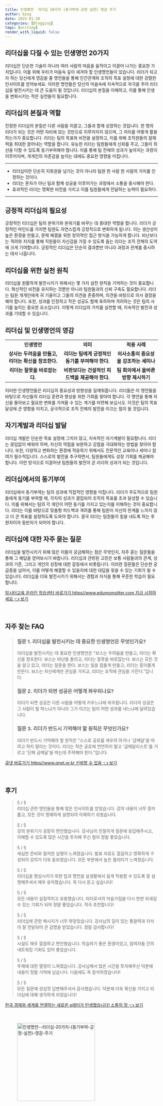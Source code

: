 ```yaml
---
title: 인생명언  리더십 20가지 (동기부여 긍정 실천) 영감 주기
author: bing
date: 2025-01-30
categories: [Blogging]
tags: [writing]
render_with_liquid: false
---
```



<h2 id='인생명언을 통한 리더십 개발'>리더십을 다질 수 있는 인생명언 20가지</h2>

<p>리더십은 단순한 기술이 아니라 여러 사람의 마음을 움직이고 이끌어 나가는 중요한 가치입니다. 이를 위해 우리가 마음속 깊이 새겨야 할 인생명언들이 있습니다. 리더가 되고자 하는 당신에게 영감을 줄 명언들을 통해 인간관계와 조직의 목표 설정에 대한 강렬한 인사이트를 얻어보세요. 이러한 명언들은 당신의 마음속에 지속적으로 자극을 주어 리더십을 발전시키는 데 큰 도움이 될 것입니다. 리더십의 본질을 이해하고, 이를 통해 인생을 변화시키는 작은 실천들이 필요합니다.</p>

<h2 id='리더십의 본질'>리더십의 본질과 역할</h2>

<p>진정한 리더십의 본질은 다른 사람을 이끌고, 그들과 함께 성장하는 것입니다. 한 명의 리더가 되는 것은 어떤 자리에 앉는 것만으로 이루어지지 않으며, 그 자리를 어떻게 활용하는가가 중요합니다. 리더는 팀의 목표와 비전을 설정하고, 이를 위해 조직원들의 잠재력을 최대한 끌어내는 역할을 합니다. 유능한 리더는 팀원들에게 신뢰를 주고, 그들이 최선을 다할 수 있도록 동기부여해야 합니다. 이를 통해 팀 전체의 성과가 높아지는 과정이 이루어지며, 개개인의 자존감을 높이는 데에도 중요한 영향을 미칩니다.</p>

<hr />

<ul>
    <li>리더십이란 단순히 지휘권을 넘기는 것이 아니라 팀원 한 사람 한 사람의 가치를 인정하는 것이다.</li>
    <li>리더는 혼자가 아닌 팀과 함께 성공을 이루어가는 과정에서 소통을 중시해야 한다.</li>
    <li>효과적인 리더는 명확한 비전을 가지고 이를 팀원들에게 전달하는 능력이 필요하다.</li>
</ul>

<hr />

<h2 id='긍정적 리더십의 필요성'>긍정적 리더십의 필요성</h2>

<p>긍정적인 리더십은 팀의 분위기와 분위기를 바꾸는 데 중대한 역할을 합니다. 리더가 긍정적인 마인드를 가지면 팀원도 자연스럽게 긍정적으로 변화하게 됩니다. 이는 생산성이 높은 환경을 만들고, 문제 해결을 위한 창의적인 접근 방식을 가능하게 합니다. 비난보다는 격려와 지지를 통해 직원들이 자신감을 가질 수 있도록 돕는 리더는 조직 전체의 도약에 크게 기여합니다. 긍정적인 리더십은 단순히 결과뿐만 아니라 과정과 관계를 중시하는 데서 나옵니다.</p>

<h2 id='리더십을 위한 실천 원칙'>리더십을 위한 실천 원칙</h2>

<p>리더십을 원활하게 발전시키기 위해서는 몇 가지 실천 원칙을 기억하는 것이 중요합니다. 혁신적인 비전을 유지하는 것뿐만 아니라 팀원들과의 신뢰 구축도 필요합니다. 리더는 팀원 개개인에게 귀 기울이고 그들의 의견을 존중하며, 의견을 바탕으로 의사 결정을 해야 합니다. 또한, 성과를 인정하고 작은 성공도 함께 축하하며 격려하는 것은 팀의 사기를 높이는 중요한 요소입니다. 이렇게 리더십의 가치를 실천할 때, 지속적인 발전과 성과를 기대할 수 있습니다.</p>

<h2 id='리더십 및 인생명언의 영감'>리더십 및 인생명언의 영감</h2>

<table>
    <tr>
        <td style="text-align: center; height: 17px;"><b>인생명언</b></td>
        <td style="text-align: center; height: 17px;"><b>의미</b></td>
        <td style="text-align: center; height: 17px;"><b>적용 사례</b></td>
    </tr>
    <tr>
        <td style="text-align: center; height: 17px;"><b>상사는 두려움을 만들고, 리더는 확신을 창조한다.</b></td>
        <td style="text-align: center; height: 17px;"><b>리더는 팀에게 긍정적인 동기를 부여해야 한다.</b></td>
        <td style="text-align: center; height: 17px;"><b>의사소통의 중요성을 강조하는 세미나</b></td>
    </tr>
    <tr>
        <td style="text-align: center; height: 17px;"><b>리더는 잘못을 바로잡는다.</b></td>
        <td style="text-align: center; height: 17px;"><b>비판보다는 건설적인 피드백을 제공해야 한다.</b></td>
        <td style="text-align: center; height: 17px;"><b>팀 회의에서 올바른 방향 제시하기</b></td>
    </tr>
</table>

<p>이러한 인생명언들은 리더십의 중요성과 방향성을 일깨워줍니다. 리더들은 이 명언들을 바탕으로 자신들의 리더십 훈련과 향상을 위한 기회를 찾아야 합니다. 각 명언을 통해 자신을 돌아보고 필요한 변화를 가져올 수 있는 계기를 마련해 보십시오. 이것은 팀의 목표 달성에 큰 영향을 미치고, 궁극적으로 조직 전체의 발전을 이끄는 힘이 될 것입니다.</p>

<h2 id='자기계발과 리더십'>자기계발과 리더십 발달</h2>

<p>리더십 개발은 단순한 목표 설정에 그치지 않고, 지속적인 자기계발이 필요합니다. 리더는 끊임없이 배워야 하며, 자신의 약점을 보완하고 강점을 극대화하는 방법을 찾아야 합니다. 또한, 다양하고 변화하는 환경에 적응하기 위해서도 전문적인 교육이나 세미나 참여가 필수적입니다. 스스로의 발전을 추구하면서, 팀원들에게도 성장 기회를 제공해야 합니다. 이런 방식으로 이끌어낸 팀원들의 발전이 곧 리더의 성과가 되는 것입니다.</p>

<h2 id='Motivation in Leadership'>리더십에서의 동기부여</h2>

<p>리더십에서 동기부여는 팀의 성과에 직접적인 영향을 미칩니다. 리더가 주도적으로 팀원들에게 동기를 부여할 때, 각자의 성과가 결집되어 조직의 목표를 초과 달성할 수 있습니다. 이를 위해서는 팀의 각 개인이 어떤 동기를 가지고 있는지를 이해하는 것이 중요합니다. 리더는 이를 바탕으로 맞춤형 피드백과 격려를 통해 팀원이 자신의 한계를 느끼지 않고 더 큰 목표를 설정하도록 도와야 합니다. 결국 리더는 팀원들이 힘을 내도록 하는 후원자이자 동반자가 되어야 합니다.</p>

<h2 id='리더십에 대한 자주 묻는 질문'>리더십에 대한 자주 묻는 질문</h2>

<p>리더십을 발전시키기 위해 많은 이들이 궁금해하는 점은 무엇인지, 자주 묻는 질문들을 통해 그 해답을 얻어보시기 바랍니다. 리더십과 관련된 고민은 보통 사람들과의 관계, 성과의 기준, 그리고 개인의 성장에 대한 갈등에서 비롯됩니다. 이러한 질문들은 단순한 궁금증을 넘어서, 이를 어떻게 해결할 수 있을지에 대한 대답을 찾을 수 있는 기회가 될 수 있습니다. 리더십을 더욱 발전시키기 위해서는 경험과 지식을 통해 꾸준한 학습이 필요합니다.</p>


<p><a class="click-button" title="맘시터교육 온라인 학습센터 바로가기 https//www.edumomsitter.com 지금 시작하세요" href="https://aptwhite.github.io/posts/%EB%A7%98%EC%8B%9C%ED%84%B0%EA%B5%90%EC%9C%A1-%EC%98%A8%EB%9D%BC%EC%9D%B8-%ED%95%99%EC%8A%B5%EC%84%BC%ED%84%B0-%EB%B0%94%EB%A1%9C%EA%B0%80%EA%B8%B0-httpswww.edumomsitter.com-%EC%A7%80%EA%B8%88-%EC%8B%9C%EC%9E%91%ED%95%98%EC%84%B8%EC%9A%94/" rel="dofollow">맘시터교육 온라인 학습센터 바로가기 https//www.edumomsitter.com 지금 시작하세요 👈 보기</a></p><br>
<h2 id='자주_찾는_FAQ'>자주 찾는 FAQ</h2>
<div itemscope="" itemtype="https://schema.org/FAQPage"> 
<blockquote> 
<div itemscope="" itemprop="mainEntity" itemtype="https://schema.org/Question"> 
<h3 itemprop="name">질문 1. 리더십을 발전시키는 데 중요한 인생명언은 무엇인가요?</h3> 
<div itemscope="" itemprop="acceptedAnswer" itemtype="https://schema.org/Answer"> 
<span itemprop="text"> 
<p>리더십을 발전시키는 데 중요한 인생명언은 "보스는 두려움을 만들고, 리더는 확신을 창조한다. 보스는 비난을 돌리고, 리더는 잘못을 바로잡는다. 보스는 모든 것을 알고 있고, 리더는 질문을 한다. 보스는 일을 힘들게 만들고, 리더는 흥미롭게 만든다. 보스는 자신에게만 관심을 가지고, 리더는 조직에 관심을 가진다."입니다.</p> 
</span> 
</div> 
</div> 

<div itemscope="" itemprop="mainEntity" itemtype="https://schema.org/Question"> 
<h3 itemprop="name">질문 2. 리더가 되면 성공은 어떻게 좌우되나요?</h3> 
<div itemscope="" itemprop="acceptedAnswer" itemtype="https://schema.org/Answer"> 
<span itemprop="text"> 
<p>리더가 되면 성공은 다른 사람을 어떻게 키우느냐에 좌우됩니다. 리더의 성공은 그 사람이 뭘 하느냐가 아니라 그가 이끄는 팀이 어떤 성과를 내느냐에 달려있습니다.</p> 
</span> 
</div> 
</div> 

<div itemscope="" itemprop="mainEntity" itemtype="https://schema.org/Question"> 
<h3 itemprop="name">질문 3. 리더가 반드시 기억해야 할 원칙은 무엇인가요?</h3> 
<div itemscope="" itemprop="acceptedAnswer" itemtype="https://schema.org/Answer"> 
<span itemprop="text"> 
<p>리더가 반드시 기억해야 할 원칙은 "스스로 공로를 세우려 하거나 '금메달'을 따려고 하지 말라는 것이다. 리더는 작은 공로에 연연하지 말고 '금메달리스트'를 기르고 '단체 금메달'을 따는데 주력해야 한다."입니다.</p> 
</span> 
</div> 
</div> 
</blockquote> 
</div>
<p><a class="click-button" title="큐넷 바로가기 https//www.qnet.or.kr 신뢰할 수 있음" href="https://aptwhite.github.io/posts/%ED%81%90%EB%84%B7-%EB%B0%94%EB%A1%9C%EA%B0%80%EA%B8%B0-httpswww.qnet.or.kr-%EC%8B%A0%EB%A2%B0%ED%95%A0-%EC%88%98-%EC%9E%88%EC%9D%8C/" rel="dofollow">큐넷 바로가기 https//www.qnet.or.kr 신뢰할 수 있음 👈 보기</a></p><br>
<h2 id='후기'>후기</h2>
<div itemscope itemtype="https://schema.org/Product">
  <blockquote>
  <div itemprop="review" itemscope itemtype="https://schema.org/Review">
      <div itemprop="reviewRating" itemscope itemtype="https://schema.org/Rating"> <span itemprop="ratingValue">5</span> / <span itemprop="bestRating">5</span> </div>
      <span itemprop="reviewBody">리더십 관련 명언들을 통해 많은 인사이트를 얻었습니다. 강의 내용이 너무 흥미롭고, 모든 것이 명쾌하게 설명되어 이해하기 쉬웠습니다.</span>
  </div>
  <br>
  <div itemprop="review" itemscope itemtype="https://schema.org/Review">
      <div itemprop="reviewRating" itemscope itemtype="https://schema.org/Rating"> <span itemprop="ratingValue">5</span> / <span itemprop="bestRating">5</span> </div>
      <span itemprop="reviewBody">강의 분위기가 굉장히 편안했습니다. 강사님이 친절하게 질문에 응답해주시고, 이해할 수 있도록 많은 시간을 투자해 주신 점이 정말 좋았습니다.</span>
  </div>
  <br>
  <div itemprop="review" itemscope itemtype="https://schema.org/Review">
      <div itemprop="reviewRating" itemscope itemtype="https://schema.org/Rating"> <span itemprop="ratingValue">5</span> / <span itemprop="bestRating">5</span> </div>
      <span itemprop="reviewBody">세심한 준비와 철저한 실행이 느껴졌습니다. 발표 자료도 깔끔하고 명확하게 구성되어 강의가 더욱 돋보였습니다. 모든 부분에서 높은 퀄리티가 느껴졌습니다.</span>
  </div>
  <br>
  <div itemprop="review" itemscope itemtype="https://schema.org/Review">
      <div itemprop="reviewRating" itemscope itemtype="https://schema.org/Rating"> <span itemprop="ratingValue">5</span> / <span itemprop="bestRating">5</span> </div>
      <span itemprop="reviewBody">리더십을 향상시키기 위한 팁과 명언을 실생활에서 쉽게 적용할 수 있도록 잘 설명해주셔서 매우 유익했습니다. 꼭 다시 듣고 싶습니다!</span>
  </div>
  <br>
  <div itemprop="review" itemscope itemtype="https://schema.org/Review">
      <div itemprop="reviewRating" itemscope itemtype="https://schema.org/Rating"> <span itemprop="ratingValue">5</span> / <span itemprop="bestRating">5</span> </div>
      <span itemprop="reviewBody">모든 내용이 실질적이고 유용했습니다. 리더로서의 마음가짐을 다시 한번 되새길 수 있는 기회가 되어 정말 좋았습니다. 적극 추천합니다!</span>
  </div>
  <br>
  <div itemprop="review" itemscope itemtype="https://schema.org/Review">
      <div itemprop="reviewRating" itemscope itemtype="https://schema.org/Rating"> <span itemprop="ratingValue">5</span> / <span itemprop="bestRating">5</span> </div>
      <span itemprop="reviewBody">리더십에 관한 메시지가 너무 와닿았습니다. 강사님의 깊이 있는 통찰력과 지식이 잘 전달되어 큰 감명을 받았습니다. 정말 감사합니다!</span>
  </div>
  <br>
  <div itemprop="review" itemscope itemtype="https://schema.org/Review">
      <div itemprop="reviewRating" itemscope itemtype="https://schema.org/Rating"> <span itemprop="ratingValue">5</span> / <span itemprop="bestRating">5</span> </div>
      <span itemprop="reviewBody">시설도 매우 깔끔하고 편안했습니다. 학습하기 좋은 환경이었고, 참여자들 간의 네트워킹 기회도 있어 좋았습니다.</span>
  </div>
  <br>
  <div itemprop="review" itemscope itemtype="https://schema.org/Review">
      <div itemprop="reviewRating" itemscope itemtype="https://schema.org/Rating"> <span itemprop="ratingValue">5</span> / <span itemprop="bestRating">5</span> </div>
      <span itemprop="reviewBody">주제에 대한 열정이 느껴졌습니다. 강사님께서 많은 시간을 투자해주신 덕분에 내용이 정말 기억에 남습니다. 다음에도 꼭 참석하겠습니다!</span>
  </div>
  <br>
  <div itemprop="review" itemscope itemtype="https://schema.org/Review">
      <div itemprop="reviewRating" itemscope itemtype="https://schema.org/Rating"> <span itemprop="ratingValue">5</span> / <span itemprop="bestRating">5</span> </div>
      <span itemprop="reviewBody">모든 질문에 성심껏 답변해주셔서 감사했습니다. 덕분에 더욱 확신을 가지고 리더십에 대해 생각하게 되었습니다!</span>
  </div>
  </blockquote>
</div>
<p><a class="click-button" title="한국 경제와 세계를 연결하는 새로운 e레터가 탄생했습니다! 소통의 장" href="https://aptwhite.github.io/posts/%ED%95%9C%EA%B5%AD-%EA%B2%BD%EC%A0%9C%EC%99%80-%EC%84%B8%EA%B3%84%EB%A5%BC-%EC%97%B0%EA%B2%B0%ED%95%98%EB%8A%94-%EC%83%88%EB%A1%9C%EC%9A%B4-e%EB%A0%88%ED%84%B0%EA%B0%80-%ED%83%84%EC%83%9D%ED%96%88%EC%8A%B5%EB%8B%88%EB%8B%A4!-%EC%86%8C%ED%86%B5%EC%9D%98-%EC%9E%A5/" rel="dofollow">한국 경제와 세계를 연결하는 새로운 e레터가 탄생했습니다! 소통의 장 👈 보기</a></p><br>
<figure class="image"><img src="https://aptwhite.github.io/assets/img/thumbnail/인생명언--리더십-20가지-(동기부여-긍정-실천)-영감-주기.webp" alt="인생명언--리더십-20가지-(동기부여-긍정-실천)-영감-주기" width="256" height="256"></figure>